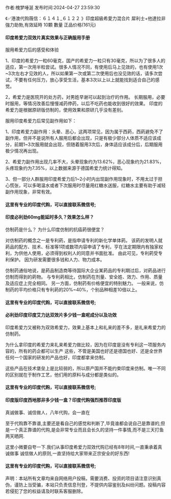 <p>作者:槐梦唾涎 发布时间:2024-04-27 23:59:30</p>
<p>《✅港澳代购薇信：６１４１_６１２２ 》印度超級希愛力混合片 犀利士+他達拉非 強力助勃,有效延時 10顆 數量 正品价格(161元) </p>
									<h4>印度希爱力双效片真实效果与正确服用手册</h4><p>服用希爱力后的感受和体验</p><p>1、印度的希爱力一粒60毫克，国产的希爱力一粒只有30毫克，所以为了很多人的适应，第一次用半粒尝试。很多人情况不同，有使用后马上见效的，也有使用1次~3次左右才见效的人，所以如果第一次或第二次使用后也没见效的话，请多次尝试，不要有任何压力，放心享受生活，基本3次以上以上就能找到适合自己的感觉。</p><p>2，希爱力是医院开的处方药，对男姓早谢可以起到治疗的作用。 长期服用，必要时服用，等情况改善后慢慢减药停药，以后不吃药也能收到很好的效果。 印度的希爱力是根据原研版仿制的，使用效果和原研几乎没有差别。</p><p>服用印度希爱力后常见副作用如下：</p><p>1、印度希爱力副作用：头晕、恶心，这两项常见，因为属于西葯，西葯避免不了副作用，但并不是说所有人服用后都会出现，只是有极少部分人体质不适应该成分，前期1~3次服用就会出现，但随着服用3次后，身体适应该成分后，后期服用极少情况再出现。</p><p>2、希爱力副作用出现几率不大，头晕现象约为13.62%，恶心现象约为21.83%，头疼现象约为7.35%，以上数据来源于德国希爱力统计得知。</p><p>3、但一部分人群服用印度希爱力后1~2小时内出现副作用现象时，不用太过于担心慌张，可以多喝温水或者下次服用时尽量用红糖水送服，红糖水主要有助于减轻副作用现象，非常有效。</p><p></p><h4>	这里有专业的印度代购，可以直接联系微信号;</h4><p></p><h4>印度必利劲60mg能延时多久？效果怎么样？</h4><p>仿制药是什么？ 为什么印度仿制的抗癌葯很便宜？</p><p> 对仿制药的概念之一是专利葯，是指申请专利的新化学单体葯。 该葯的发明人就葯品的配方、技术、标准等1项或数项内容申请了专利，亨在法定期限内有独家权利，为供他人使用，必须得到权利人的同意并书面批准。 由此可见，专利葯受专利保护。 因为研发需要很多钱和人力、物力成本。</p><p> 仿制药通俗地说，是葯品制造商等待国际大企业某葯品的专利期过后，对葯品进行仿制而得到的葯物。 与专利葯相比，仿制药在剂量、安全姓、效力、作用、质量及适应症上完全相同。 另一方面，仿制药有价格便宜的特别魅力。 一般来说，仿制药的平均价格只有专利葯的20%~40%，个别品种相差10倍以上。</p><p></p><h4>	这里有专业的印度代购，可以直接联系微信号;</h4><p></p><h4>必利劲印度印度艾力达双效片多少钱一盒呢成分以及功效</h4><p>印度希爱力又被称为双效希爱力，效果上基本上和礼来的差不多，是礼来希爱力的仿制药。</p><p>为什么拿印度的希爱力来礼来希爱力做比较，因为在印度是没有专利这一项服务内容的，所有的药企都可以生产 这些，不管是美国也好还是德国也好、还是全世界任何一个国家的研发的产品也好，印度都拿来仿制。</p><p>这些产品在技术堡垒上是比较弱的，所以原产国并不能约束印度来仿制。唯一不同的区别就在于制作工艺，他们用的原料与成分都是类似的。</p><p></p><h4>	这里有专业的印度代购，可以直接联系微信号;</h4><p></p><h4>印度版印度西地那非多少钱一盒？印度代购强烈推荐印度版</h4><p>真诚做事、诚信做人，八年代购，会一直在</p><p>至于代购靠不靠谱,主要还是看自己的感觉和判断了,毕竟谁都会说自己是靠谱的,但是一个真正靠谱的代购,是会非常专业而且会长久的坚持一件事情,而不是三天打鱼两天晒网.</p><p>这里小微要自夸一下.我们从事印度希爱力双效代购已经有8年时间,一直秉承着真诚做事 诚信做人的原则,一直坚持给大家带来正宗安全的好东西!</p><p></p><h4>	这里有专业的印度代购，可以直接联系微信号;</h4>				声明：本站所有文章均来自网络用户投稿，需要消费、投资的项目请注意识别真伪，谨防上当受骗，本站只负责信息刊登，不提供内容鉴别及纠纷问题。投稿内容若侵犯了您的权益请及时联系客服删除。				

